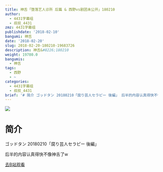 ```yaml
---
title: 神舌「堕落艺人诊所 后篇 & 西野vs剧团未公开」180210
author:
  - 4431字幕组
  - 叔叔_4431
zmz: 4431字幕组
publishdate: '2018-02-10'
bangumi: 神舌
date: '2018-02-20'
slug: 2018-02-20-180210-19683726
description: 神舌&#8226;180210
weight: 19780.0
bangumis:
  - 神舌
tags:
  - 西野
  - ~
categories:
  - 4431字幕组
  - 叔叔_4431
brief: '# 简介 ゴッドタン 20180210「腐り芸人セラピー 後編」 后半的内容认真得快不像神舌了w'
---
```

![](https://i.imgur.com/q6Wz6gQ.png)
# 简介  
ゴッドタン 20180210「腐り芸人セラピー 後編」

后半的内容认真得快不像神舌了w  

[去B站观看](https://www.bilibili.com/video/av19683726/)
 
